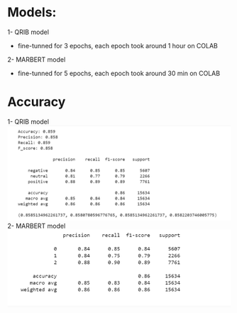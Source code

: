 # Models: 

1- QRIB model
- fine-tunned for 3 epochs, each epoch took  around 1 hour on COLAB


2- MARBERT model
- fine-tunned for 5 epochs, each epoch took  around 30 min on COLAB


# Accuracy
1- QRIB model
![Alt text](images/QARIB_results.png?raw=true "QARiB model")
2- MARBERT model
![Alt text](images/MARBERT_results.png?raw=true "MARBERT model")



